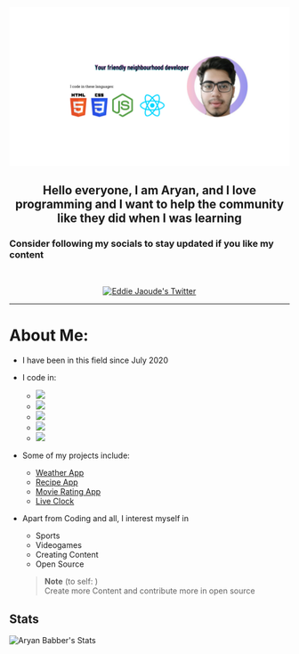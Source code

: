 <img src="https://github.com/AryanBabber/AryanBabber/blob/main/Your%20friendly%20neighbourhood%20developer.png" alt="Aryan Babber" />

<h2 align='center'>Hello everyone, I am Aryan, and I love programming and I want to help the community like they did when I was learning</h2>

### Consider following my socials to stay updated if you like my content
<br>

<p align="center">
  <a href="http://twitter.com/abgonecoding">
    <img src="https://img.shields.io/twitter/follow/abgonecoding?label=Twitter&logo=twitter&style=for-the-badge&color=blue" alt="Eddie Jaoude's Twitter"/>
  </a>
</p>

---

# About Me:

- I have been in this field since July 2020
- I code in:
  - <a href="#"><img src="https://img.icons8.com/color/48/000000/html-5.png"></a>
  - <a href="#"><img src="https://img.icons8.com/color/48/000000/css3.png"></a>
  - <a href="#"><img src="https://img.icons8.com/color/48/000000/javascript.png"></a>
  - <a href="#"><img src="https://img.icons8.com/color/48/000000/nodejs.png"></a>
  - <a href="#"><img src="https://img.icons8.com/color/48/000000/react-native.png"></a>


- Some of my projects include:
  - [Weather App](https://github.com/AryanBabber/Javascript-10-big-projects/tree/main/Weather%20App)
  - [Recipe App](https://github.com/AryanBabber/Javascript-10-big-projects/tree/main/Recipe%20App)
  - [Movie Rating App](https://github.com/AryanBabber/Javascript-10-big-projects/tree/main/Movie%20App)
  - [Live Clock](https://github.com/AryanBabber/JavaScript-clock)

- Apart from Coding and all, I interest myself in
  - Sports
  - Videogames
  - Creating Content
  - Open Source
  > **Note** (to self: )<br>
  > Create more Content and contribute more in open source


## Stats

![Aryan Babber's Stats](https://github-readme-stats.vercel.app/api?username=AryanBabber&show_icons=true&theme=dracula)
